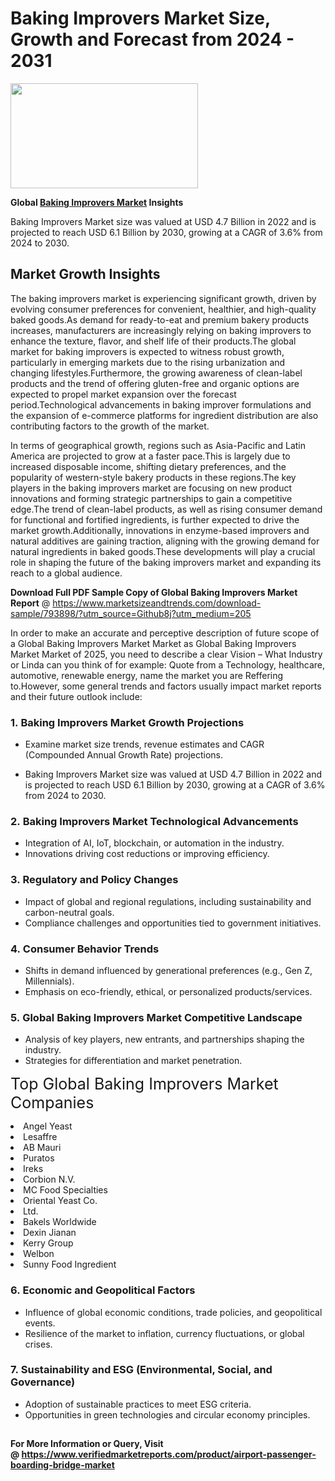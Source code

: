 <H1>Baking Improvers Market Size, Growth and Forecast from 2024 - 2031</H1><img class="aligncenter size-medium wp-image-584254" src="https://thirdeyenews.in/wp-content/uploads/2024/09/Global-Market-Research-300x168.jpeg" alt="" width="300" height="168" /><p><strong>Global&nbsp;<a href="https://www.marketsizeandtrends.com/download-sample/793898/?utm_source=Github8j?utm_medium=205">Baking Improvers Market</a> Insights</strong></p><p>Baking Improvers Market size was valued at USD 4.7 Billion in 2022 and is projected to reach USD 6.1 Billion by 2030, growing at a CAGR of 3.6% from 2024 to 2030.</p><p><h2>Market Growth Insights</h2> <p>The baking improvers market is experiencing significant growth, driven by evolving consumer preferences for convenient, healthier, and high-quality baked goods.As demand for ready-to-eat and premium bakery products increases, manufacturers are increasingly relying on baking improvers to enhance the texture, flavor, and shelf life of their products.The global market for baking improvers is expected to witness robust growth, particularly in emerging markets due to the rising urbanization and changing lifestyles.Furthermore, the growing awareness of clean-label products and the trend of offering gluten-free and organic options are expected to propel market expansion over the forecast period.Technological advancements in baking improver formulations and the expansion of e-commerce platforms for ingredient distribution are also contributing factors to the growth of the market.</p> <p>In terms of geographical growth, regions such as Asia-Pacific and Latin America are projected to grow at a faster pace.This is largely due to increased disposable income, shifting dietary preferences, and the popularity of western-style bakery products in these regions.The key players in the baking improvers market are focusing on new product innovations and forming strategic partnerships to gain a competitive edge.The trend of clean-label products, as well as rising consumer demand for functional and fortified ingredients, is further expected to drive the market growth.Additionally, innovations in enzyme-based improvers and natural additives are gaining traction, aligning with the growing demand for natural ingredients in baked goods.These developments will play a crucial role in shaping the future of the baking improvers market and expanding its reach to a global audience.</p> <p><span class=""><strong>Download Full PDF Sample Copy of Global Baking Improvers Market Report</strong> @ <a href="https://www.marketsizeandtrends.com/download-sample/793898/?utm_source=Github8j?utm_medium=205" target="_blank">https://www.marketsizeandtrends.com/download-sample/793898/?utm_source=Github8j?utm_medium=205</a></span></p><p>In order to make an accurate and perceptive description of future scope of a Global&nbsp;Baking Improvers Market Market as Global&nbsp;Baking Improvers Market Market of 2025, you need to describe a clear Vision &ndash; What Industry or Linda can you think of for example: Quote from a Technology, healthcare, automotive, renewable energy, name the market you are Reffering to.However, some general trends and factors usually impact market reports and their future outlook include:</p><h3>1.&nbsp;<strong>Baking Improvers Market Growth Projections</strong></h3><ul><li>Examine market size trends, revenue estimates and CAGR (Compounded Annual Growth Rate) projections.</li><li><p>Baking Improvers Market size was valued at USD 4.7 Billion in 2022 and is projected to reach USD 6.1 Billion by 2030, growing at a CAGR of 3.6% from 2024 to 2030.</p></li></ul><h3>2.&nbsp;<strong>Baking Improvers Market Technological Advancements</strong></h3><ul><li>Integration of AI, IoT, blockchain, or automation in the industry.</li><li>Innovations driving cost reductions or improving efficiency.</li></ul><h3>3.&nbsp;<strong>Regulatory and Policy Changes</strong></h3><ul><li>Impact of global and regional regulations, including sustainability and carbon-neutral goals.</li><li>Compliance challenges and opportunities tied to government initiatives.</li></ul><h3>4.&nbsp;<strong>Consumer Behavior Trends</strong></h3><ul><li>Shifts in demand influenced by generational preferences (e.g., Gen Z, Millennials).</li><li>Emphasis on eco-friendly, ethical, or personalized products/services.</li></ul><h3>5.&nbsp;<strong>Global Baking Improvers Market Competitive Landscape</strong></h3><ul><li>Analysis of key players, new entrants, and partnerships shaping the industry.</li><li>Strategies for differentiation and market penetration.</li></ul><p data-pm-slice="1 1 []"><span style="color: inherit; font-family: inherit; font-size: 25px;">Top Global Baking Improvers Market Companies</span></p><div class="" data-test-id=""><p><li>Angel Yeast</li><li> Lesaffre</li><li> AB Mauri</li><li> Puratos</li><li> Ireks</li><li> Corbion N.V.</li><li> MC Food Specialties</li><li> Oriental Yeast Co.</li><li> Ltd.</li><li> Bakels Worldwide</li><li> Dexin Jianan</li><li> Kerry Group</li><li> Welbon</li><li> Sunny Food Ingredient</li></p></div><h3>6.&nbsp;<strong>Economic and Geopolitical Factors</strong></h3><ul><li>Influence of global economic conditions, trade policies, and geopolitical events.</li><li>Resilience of the market to inflation, currency fluctuations, or global crises.</li></ul><h3>7.&nbsp;<strong>Sustainability and ESG (Environmental, Social, and Governance)</strong></h3><ul><li>Adoption of sustainable practices to meet ESG criteria.</li><li>Opportunities in green technologies and circular economy principles.</li></ul><h2><strong style="font-size: 14px;">For More Information or Query, Visit @&nbsp;</strong><a style="background-color: #ffffff; font-size: 14px;" href="https://www.marketsizeandtrends.com/report/baking-improvers-market/" target="_blank">https://www.verifiedmarketreports.com/product/airport-passenger-boarding-bridge-market</a></h2>